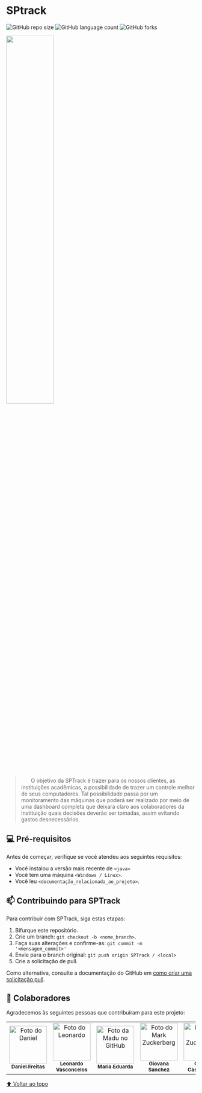 # SPtrack



![GitHub repo size](https://img.shields.io/github/repo-size/Daniel-Freitas0/SPTrack?style=for-the-badge)
![GitHub language count](https://img.shields.io/github/languages/count/SPTrack/SPTrack?style=for-the-badge)
![GitHub forks](https://img.shields.io/github/forks/Daniel-Freitas0/SPTrack?style=for-the-badge)


<img src="https://user-images.githubusercontent.com/70069239/206029902-c9ae0d69-cf3d-412b-927f-410378cd494e.png" width="50%">

>ㅤㅤO objetivo da SPTrack é trazer para os nossos clientes, as instituições acadêmicas, a possibilidade de trazer um controle melhor de seus computadores. Tal possibilidade passa por um monitoramento das máquinas que poderá ser realizado por meio de uma dashboard completa que deixará claro aos colaboradores da instituição quais decisões deverão ser tomadas, assim evitando gastos desnecessários.

## 💻 Pré-requisitos

Antes de começar, verifique se você atendeu aos seguintes requisitos:
<!---Estes são apenas requisitos de exemplo. Adicionar, duplicar ou remover conforme necessário--->
* Você instalou a versão mais recente de `<java>`
* Você tem uma máquina `<Windows / Linux>`.
* Você leu `<documentação_relacionada_ao_projeto>`.

## 📫 Contribuindo para SPTrack

Para contribuir com SPTrack, siga estas etapas:

1. Bifurque este repositório.
2. Crie um branch: `git checkout -b <nome_branch>`.
3. Faça suas alterações e confirme-as: `git commit -m '<mensagem_commit>'`
4. Envie para o branch original: `git push origin SPTrack / <local>`
5. Crie a solicitação de pull.

Como alternativa, consulte a documentação do GitHub em [como criar uma solicitação pull](https://help.github.com/en/github/collaborating-with-issues-and-pull-requests/creating-a-pull-request).

## 🤝 Colaboradores

Agradecemos às seguintes pessoas que contribuíram para este projeto:

<table>
  <tr>
    <td align="center">
      <a href="#">
        <img src="https://avatars.githubusercontent.com/u/99812555?v=4" width="100px;" alt="Foto do Daniel"/><br>
        <sub>
          <b>Daniel Freitas</b>
        </sub>
      </a>
    </td>
    <td align="center">
      <a href="#">
        <img src="https://avatars.githubusercontent.com/u/70069239?v=4" width="100px;" alt="Foto do Leonardo"/><br>
        <sub>
          <b>Leonardo Vasconcelos</b>
        </sub>
      </a>
    </td>
    <td align="center">
      <a href="#">
        <img src="https://avatars.githubusercontent.com/u/99812457?v=4" width="100px;" alt="Foto da Madu no GitHub"/><br>
        <sub>
          <b>Maria Eduarda</b>
        </sub>
      </a>
    </td>
    <td align="center">
      <a href="#">
        <img src="https://avatars.githubusercontent.com/u/79462633?v=4" width="100px;" alt="Foto do Mark Zuckerberg"/><br>
        <sub>
          <b>Giovana Sanchez</b>
        </sub>
      </a>
    </td>
    <td align="center">
      <a href="#">
        <img src="https://avatars.githubusercontent.com/u/100302842?v=4" width="100px;" alt="Foto do Mark Zuckerberg"/><br>
        <sub>
          <b>Cléber Casagrande</b>
        </sub>
      </a>
    </td>
    <td align="center">
      <a href="#">
        <img src="https://avatars.githubusercontent.com/u/99812492?v=4" width="100px;" alt="Brayan Coelho"/><br>
        <sub>
          <b>Brayan Coelho</b>
        </sub>
      </a>
    </td>
  </tr>
</table>



[⬆ Voltar ao topo](#SPTrack)<br>
